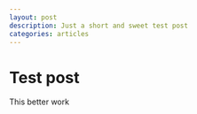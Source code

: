 ```yaml
---
layout: post
description: Just a short and sweet test post
categories: articles
---
```

# Test post
This better work
